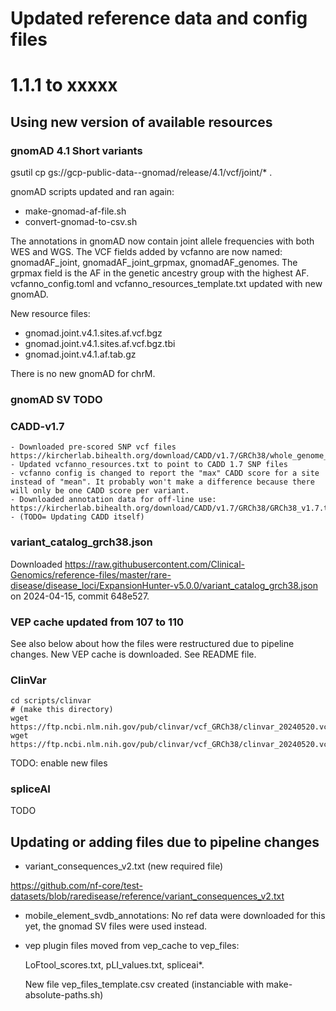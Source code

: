 # Updated reference data and config files

# 1.1.1 to xxxxx

## Using new version of available resources

### gnomAD 4.1 Short variants

gsutil cp  gs://gcp-public-data--gnomad/release/4.1/vcf/joint/* .

gnomAD scripts updated and ran again:

 * make-gnomad-af-file.sh
 * convert-gnomad-to-csv.sh

The annotations in gnomAD now contain joint allele frequencies with both WES and WGS. The VCF fields added by vcfanno are
now named: gnomadAF_joint, gnomadAF_joint_grpmax, gnomadAF_genomes. The grpmax field is the AF in the genetic ancestry group
with the highest AF. vcfanno_config.toml and vcfanno_resources_template.txt updated with new gnomAD.

New resource files:

- gnomad.joint.v4.1.sites.af.vcf.bgz
- gnomad.joint.v4.1.sites.af.vcf.bgz.tbi
- gnomad.joint.v4.1.af.tab.gz

There is no new gnomAD for chrM.


### gnomAD SV TODO


### CADD-v1.7

	- Downloaded pre-scored SNP vcf files https://kircherlab.bihealth.org/download/CADD/v1.7/GRCh38/whole_genome_SNVs.tsv.gz
	- Updated vcfanno_resources.txt to point to CADD 1.7 SNP files
	- vcfanno config is changed to report the "max" CADD score for a site instead of "mean". It probably won't make a difference because there will only be one CADD score per variant.
	- Downloaded annotation data for off-line use: https://kircherlab.bihealth.org/download/CADD/v1.7/GRCh38/GRCh38_v1.7.tar.gz
	- (TODO= Updating CADD itself)


### variant_catalog_grch38.json

Downloaded https://raw.githubusercontent.com/Clinical-Genomics/reference-files/master/rare-disease/disease_loci/ExpansionHunter-v5.0.0/variant_catalog_grch38.json
on 2024-04-15, commit 648e527.


### VEP cache updated from 107 to 110

See also below about how the files were restructured due to pipeline changes.
New VEP cache is downloaded. See README file.


### ClinVar

    cd scripts/clinvar 
    # (make this directory)
	wget https://ftp.ncbi.nlm.nih.gov/pub/clinvar/vcf_GRCh38/clinvar_20240520.vcf.gz
	wget https://ftp.ncbi.nlm.nih.gov/pub/clinvar/vcf_GRCh38/clinvar_20240520.vcf.gz.tbi

TODO: enable new files


### spliceAI

TODO


## Updating or adding files due to pipeline changes

* variant_consequences_v2.txt (new required file)

https://github.com/nf-core/test-datasets/blob/raredisease/reference/variant_consequences_v2.txt


* mobile_element_svdb_annotations: No ref data were downloaded for this yet,
  the gnomad SV files were used instead.

* vep plugin files moved from vep_cache to vep_files:

    LoFtool_scores.txt, pLI_values.txt, spliceai*.

    New file vep_files_template.csv created (instanciable with make-absolute-paths.sh)

